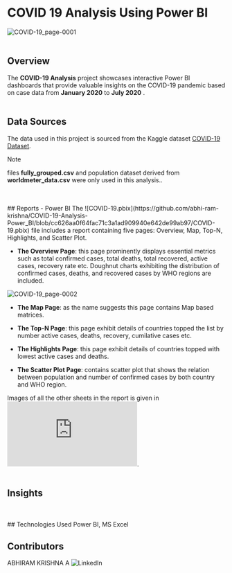 # COVID 19 Analysis Using Power BI

![COVID-19_page-0001](https://github.com/user-attachments/assets/2fae3da5-cf17-40c3-914f-4158bdeac294)
<br>
<br>
## Overview
The **COVID-19 Analysis** project showcases interactive Power BI dashboards that provide valuable insights on the COVID-19 pandemic based on case data from **January 2020** to **July 2020** .
<br>
<br>
## Data Sources
The data used in this project is sourced from the Kaggle dataset [COVID-19 Dataset](https://www.kaggle.com/datasets/imdevskp/corona-virus-report).
> [!NOTE]
> files **fully_grouped.csv** and population dataset derived from **worldmeter_data.csv** were only used in this analysis..
<br>
<br>
## Reports - Power BI
The ![COVID-19.pbix](https://github.com/abhi-ram-krishna/COVID-19-Analysis-Power_BI/blob/cc626aa0f64fac71c3a1ad909940e642de99ab97/COVID-19.pbix) file includes a report containing five pages: Overview, Map, Top-N, Highlights, and Scatter Plot.

- **The Overview Page**: this page prominently displays essential metrics such as total confirmed cases, total deaths, total recovered, active cases, recovery rate etc. Doughnut charts exhibiting the distribution of confirmed cases, deaths, and recovered cases by WHO regions are included.

![COVID-19_page-0002](https://github.com/user-attachments/assets/cbb67737-90a4-4015-ac00-4ce55742c183)

- **The Map Page**: as the name suggests this page contains Map based matrices.

- **The Top-N Page**: this page exhibit details of countries topped the list by number active cases, deaths, recovery, cumilative cases etc.

- **The Highlights Page**: this page exhibit details of countries topped with lowest active cases and deaths.

- **The Scatter Plot Page**: contains scatter plot that shows the relation between population and number of confirmed cases by both country and WHO region.

Images of all the other sheets in the report is given in ![COVID-19.pdf](https://github.com/abhi-ram-krishna/COVID-19-Analysis-Power_BI/blob/cc626aa0f64fac71c3a1ad909940e642de99ab97/COVID-19.pdf).
<br>
<br>
## Insights

<br>
<br>
## Technologies Used
Power BI, MS Excel
   
## Contributors
ABHIRAM KRISHNA A
![LinkedIn](https://www.linkedin.com/in/abhiram-krishna-085163160/)
